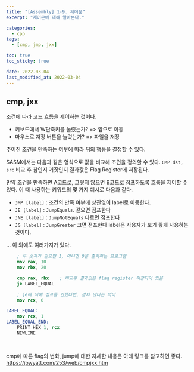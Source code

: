 ```yaml
---
title: "[Assembly] 1-9. 제어문"
excerpt: "제어문에 대해 알아본다."

categories:
  - cpp
tags:
  - [cmp, jmp, jxx]

toc: true
toc_sticky: true

date: 2022-03-04
last_modified_at: 2022-03-04
---
```


## cmp, jxx
조건에 따라 코드 흐름을 제어하는 것이다.
* 키보드에서 W단축키를 눌렀는가? => 앞으로 이동
* 마우스로 저장 버튼을 눌렀는가? => 파일을 저장

주어진 조건을 만족하는 여부에 따라 뒤의 행동을 결정할 수 있다.

SASM에서는 다음과 같은 형식으로 값을 비교해 조건을 정의할 수 있다.
`CMP dst, src`
비교 후 참인지 거짓인지 결과값은 Flag Register에 저장된다.

만약 조건을 만족하면 A코드로, 그렇지 않으면 B코드로 점프하도록 흐름을 제어할 수 있다.
이 때 사용하는 키워드의 몇 가지 예시로 다음과 같다.
* `JMP [label]` : 조건의 만족 여부에 상관없이 label로 이동한다.
* `JE [label]` : `JumpEquals`. 같으면 점프한다
* `JNE [label]` : `JumpNotEquals` 다르면 점프한다
* `JG [label]` : `JumpGreater` 크면 점프한다
label은 사용자가 보기 좋게 사용하는 것이다.

... 이 외에도 여러가지가 있다.

```nasm
    ; 두 숫자가 같으면 1, 아니면 0을 출력하는 프로그램
    mov rax, 10
    mov rbx, 20

    cmp rax, rbx    ; 비교후 결과값은 flag register 저장되어 있음
    je LABEL_EQUAL

    ; je에 의해 점프를 안했다면, 같지 않다는 의미
    mov rcx, 0

LABEL_EQUAL:
    mov rcx, 1
LABEL_EQUAL_END:
    PRINT_HEX 1, rcx
    NEWLINE

    
```

cmp에 따른 flag의 변화, jump에 대한 자세한 내용은 아래 링크를 참고하면 좋다.
https://jbwyatt.com/253/web/cmpjxx.htm

